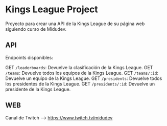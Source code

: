 # Kings League Project 

Proyecto para crear una API de la Kings League de su página web siguiendo curso de Midudev. 

## API

Endpoints disponibles: 

GET `/leaderboards`: Devuelve la clasificación de la Kings League.
GET `/teams`: Devuelve todos los equipos de la Kings League.
GET `/teams/:id`: Devuelve un equipo de la Kings League.
GET `/presidents`: Devuelve todos los presidentes de la Kings League.
GET `/presidents/:id`: Devuelve un presidente de la Kings League.

## WEB 

Canal de Twitch --> https://www.twitch.tv/midudev

